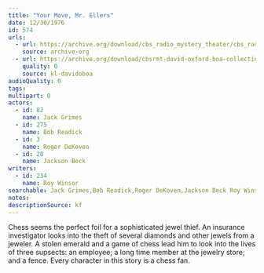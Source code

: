 ```yaml
---
title: "Your Move, Mr. Ellers"
date: 12/30/1976
id: 574
urls: 
  - url: https://archive.org/download/cbs_radio_mystery_theater/cbs_radio_mystery_theater-0551-0600.zip/cbs_radio_mystery_theater-0551-0600%2Fcbsrmt_0574_your_move_mr_ellers.mp3
    source: archive-org
  - url: https://archive.org/download/cbsrmt-david-oxford-boa-collection/CBSRMT-761230-0574-Your-Move,-Mr-Ellers-(128-48)_WBBM-JE-{BoA}.mp3
    quality: 0
    source: kl-davidoboa
audioQuality: 0
tags: 
multipart: 0
actors:  
  - id: 82
    name: Jack Grimes  
  - id: 275
    name: Bob Readick  
  - id: 3
    name: Roger DeKoven  
  - id: 20
    name: Jackson Beck
writers:  
  - id: 234
    name: Roy Winsor
searchable: Jack Grimes,Bob Readick,Roger DeKoven,Jackson Beck Roy Winsor
notes: 
descriptionSource: kf
---
```

Chess seems the perfect foil for a sophisticated jewel thief. An insurance investigator looks into the theft of several diamonds and other jewels from a jeweler. A stolen emerald and a game of chess lead him to look into the lives of three supsects: an employee; a long time member at the jewelry store; and a fence. Every character in this story is a chess fan.